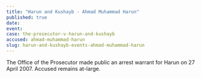 ```yaml
---
title: "Harun and Kushayb - Ahmad Muhammad Harun"
published: true
date:
event:
case: the-prosecutor-v-harun-and-kushayb
accused: ahmad-muhammad-harun
slug: harun-and-kushayb-events-ahmad-muhammad-harun
---
```


The Office of the Prosecutor made public an arrest warrant for Harun on 27 April 2007. Accused remains at-large.

